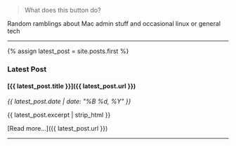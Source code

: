 > What does this button do?

Random ramblings about Mac admin stuff and occasional linux or general tech

---

{% assign latest_post = site.posts.first %}

### Latest Post

#### [{{ latest_post.title }}]({{ latest_post.url }})

_{{ latest_post.date | date: "%B %d, %Y" }}_

{{ latest_post.excerpt | strip_html }}

[Read more...]({{ latest_post.url }})

---